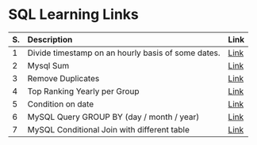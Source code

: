 # SQL Learning Links

| S. | Description | Link |
| :--- | :--- | :--- |
| 1 | Divide timestamp on an hourly basis of some dates. | [Link](http://sqlfiddle.com/#!9/ea89d9/16) |
| 2 | Mysql Sum | [Link](http://sqlfiddle.com/#!9/89227c/1) |
| 3 | Remove Duplicates | [Link](https://stackoverflow.com/questions/18932/how-can-i-remove-duplicate-rows/41377822#41377822) |
| 4 | Top Ranking Yearly per Group | [Link](https://stackoverflow.com/questions/2129693/using-limit-within-group-by-to-get-n-results-per-group/15585351#15585351) |
| 5 | Condition on date | [Link](http://sqlfiddle.com/#!18/7e6af0/4) |
| 6 | MySQL Query GROUP BY \(day / month / year\) | [Link](https://stackoverflow.com/a/5766410/7499069) |
| 7 | MySQL Conditional Join with different table | [Link](https://stackoverflow.com/a/1255553/7499069) |



